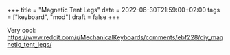 +++
title = "Magnetic Tent Legs"
date = 2022-06-30T21:59:00+02:00
tags = ["keyboard", "mod"]
draft = false
+++

Very cool: <https://www.reddit.com/r/MechanicalKeyboards/comments/ebf228/diy_magnetic_tent_legs/>
